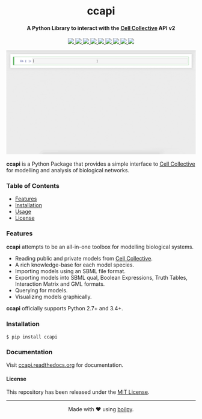<div align="center">
    <h1>
      ccapi
    </h1>
    <h4>
      A Python Library to interact with the 
      <a href="https://cellcollective.org">Cell Collective</a> API v2
    </h4>
</div>

<p align="center">
  <a href="https://travis-ci.org/achillesrasquinha/ccapi">
    <img src="https://img.shields.io/travis/achillesrasquinha/ccapi.svg?style=flat-square">
  </a>
  <a href="https://ci.appveyor.com/project/achillesrasquinha/ccapi">
    <img src="https://img.shields.io/appveyor/ci/achillesrasquinha/ccapi.svg?style=flat-square&logo=appveyor">
  </a>
  <a href="https://coveralls.io/github/achillesrasquinha/ccapi">
    <img src="https://img.shields.io/coveralls/github/achillesrasquinha/ccapi.svg?style=flat-square">
  </a>
  <a href="https://pypi.org/project/ccapi/">
    <img src="https://img.shields.io/pypi/v/ccapi.svg?style=flat-square">
  </a>
  <a href="https://pypi.org/project/pipupgrade/">
		<img src="https://img.shields.io/pypi/l/pipupgrade.svg?style=flat-square">
	</a>
  <a href="https://hub.docker.com/r/achillesrasquinha/ccapi">
    <img src="https://img.shields.io/docker/build/achillesrasquinha/ccapi.svg?style=flat-square&logo=docker">
  </a>
  <a href="https://git.io/boilpy">
    <img src="https://img.shields.io/badge/made%20with-boilpy-red.svg?style=flat-square">
  </a>
  <a href="https://saythanks.io/to/achillesrasquinha">
    <img src="https://img.shields.io/badge/Say%20Thanks-🦉-1EAEDB.svg?style=flat-square">
  </a>
  <a href="https://paypal.me/achillesrasquinha">
    <img src="https://img.shields.io/badge/donate-💵-f44336.svg?style=flat-square">
  </a>
</p>

<div align="center">
  <img src=".github/assets/demo.gif">
</div>

**ccapi** is a Python Package that provides a simple interface to 
[Cell Collective](https://cellcollective.org) for modelling and analysis of 
biological networks.

### Table of Contents
* [Features](#Features)
* [Installation](#installation)
* [Usage](#Documentation)
* [License](#license)

### Features

**ccapi** attempts to be an all-in-one toolbox for modelling biological systems.

* Reading public and private models from [Cell Collective](https://cellcollective.org).
* A rich knowledge-base for each model species.
* Importing models using an SBML file format.
* Exporting models into SBML qual, Boolean Expressions, Truth Tables, Interaction Matrix and GML formats.
* Querying for models.
* Visualizing models graphically.

**ccapi** officially supports Python 2.7+ and 3.4+.

### Installation

```shell
$ pip install ccapi
```

### Documentation

Visit [ccapi.readthedocs.org](ccapi.readthedocs.org) for documentation.

#### License

This repository has been released under the [MIT License](LICENSE).

---

<div align="center">
  Made with ❤️ using <a href="https://git.io/boilpy">boilpy</a>.
</div>